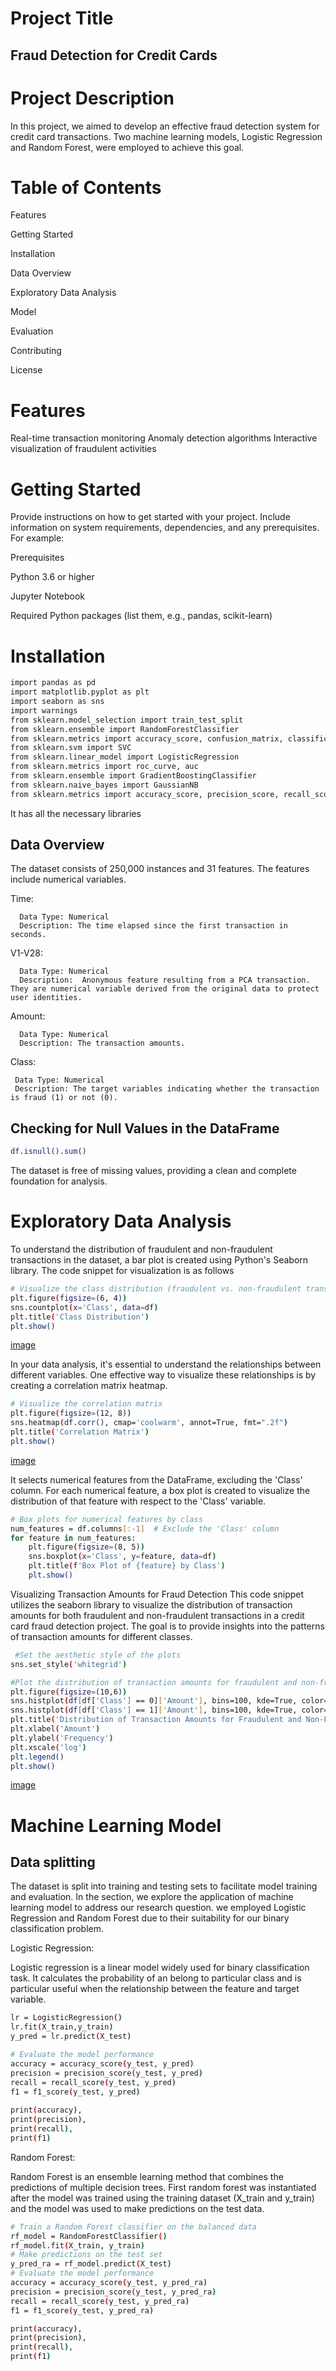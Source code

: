 # Project Title
 ## Fraud Detection for Credit Cards
 
# Project Description
In this project, we aimed to develop an effective fraud detection system for credit card transactions. Two machine learning models, Logistic Regression and Random Forest, were employed to achieve this goal.

# Table of Contents
Features

Getting Started

Installation


Data Overview 

Exploratory Data Analysis

Model

Evaluation

Contributing

License

# Features
Real-time transaction monitoring
Anomaly detection algorithms
Interactive visualization of fraudulent activities

# Getting Started
Provide instructions on how to get started with your project. Include information on system requirements, dependencies, and any prerequisites. For example:

Prerequisites

Python 3.6 or higher

Jupyter Notebook

Required Python packages (list them, e.g., pandas, scikit-learn)

# Installation
```bash
import pandas as pd
import matplotlib.pyplot as plt
import seaborn as sns
import warnings
from sklearn.model_selection import train_test_split
from sklearn.ensemble import RandomForestClassifier
from sklearn.metrics import accuracy_score, confusion_matrix, classification_report
from sklearn.svm import SVC
from sklearn.linear_model import LogisticRegression
from sklearn.metrics import roc_curve, auc
from sklearn.ensemble import GradientBoostingClassifier
from sklearn.naive_bayes import GaussianNB
from sklearn.metrics import accuracy_score, precision_score, recall_score, f1_score
```
It has all the necessary libraries 

## Data Overview 

The dataset consists of 250,000 instances and 31 features. The features include numerical variables.

Time:

      Data Type: Numerical
      Description: The time elapsed since the first transaction in seconds.

  V1-V28:
  
      Data Type: Numerical
      Description:  Anonymous feature resulting from a PCA transaction. They are numerical variable derived from the original data to protect user identities.
      
   Amount:
   
      Data Type: Numerical
      Description: The transaction amounts.

Class:

     Data Type: Numerical
     Description: The target variables indicating whether the transaction is fraud (1) or not (0).
  

 ## Checking for Null Values in the DataFrame
```bash
df.isnull().sum()
```
The dataset is free of missing values, providing a clean and complete foundation for analysis. 

# Exploratory Data Analysis

To understand the distribution of fraudulent and non-fraudulent transactions in the dataset, a bar plot is created using Python's Seaborn library. The code snippet for visualization is as follows

```bash
# Visualize the class distribution (fraudulent vs. non-fraudulent transactions)
plt.figure(figsize=(6, 4))
sns.countplot(x='Class', data=df)
plt.title('Class Distribution')
plt.show()
```



[image](https://github.com/Tamilrjk/GeeksInformation/blob/main/Task3/Image/download.png) 









In your data analysis, it's essential to understand the relationships between different variables. One effective way to visualize these relationships is by creating a correlation matrix heatmap.
```bash
# Visualize the correlation matrix
plt.figure(figsize=(12, 8))
sns.heatmap(df.corr(), cmap='coolwarm', annot=True, fmt=".2f")
plt.title('Correlation Matrix')
plt.show()
```


[image](https://github.com/Tamilrjk/GeeksInformation/blob/main/Task3/Image/download%20(1).png)





It selects numerical features from the DataFrame, excluding the 'Class' column.
For each numerical feature, a box plot is created to visualize the distribution of that feature with respect to the 'Class' variable.
```bash
# Box plots for numerical features by class
num_features = df.columns[:-1]  # Exclude the 'Class' column
for feature in num_features:
    plt.figure(figsize=(8, 5))
    sns.boxplot(x='Class', y=feature, data=df)
    plt.title(f'Box Plot of {feature} by Class')
    plt.show()
```
Visualizing Transaction Amounts for Fraud Detection
This code snippet utilizes the seaborn library to visualize the distribution of transaction amounts for both fraudulent and non-fraudulent transactions in a credit card fraud detection project. The goal is to provide insights into the patterns of transaction amounts for different classes.

```bash
 #Set the aesthetic style of the plots
sns.set_style('whitegrid')

#Plot the distribution of transaction amounts for fraudulent and non-fraudulent transactions
plt.figure(figsize=(10,6))
sns.histplot(df[df['Class'] == 0]['Amount'], bins=100, kde=True, color='blue', label='Non-Fraudulent')
sns.histplot(df[df['Class'] == 1]['Amount'], bins=100, kde=True, color='red', label='Fraudulent')
plt.title('Distribution of Transaction Amounts for Fraudulent and Non-Fraudulent Transactions')
plt.xlabel('Amount')
plt.ylabel('Frequency')
plt.xscale('log')
plt.legend()
plt.show()
```

[image](https://github.com/Tamilrjk/GeeksInformation/blob/main/Task3/Image/download%20(2).png)




# Machine Learning Model

## Data splitting
The dataset is split into training and testing sets to facilitate model training and evaluation.
In the section, we explore the application of machine learning model to address our research question. we employed Logistic Regression and Random Forest due to their suitability for our binary classification problem.

Logistic Regression:

   Logistic regression is a linear model widely used for binary classification task. It calculates the probability of an belong to particular class and is particular useful when the relationship between the feature and target variable.

```bash
lr = LogisticRegression()
lr.fit(X_train,y_train)
y_pred = lr.predict(X_test)

# Evaluate the model performance
accuracy = accuracy_score(y_test, y_pred)
precision = precision_score(y_test, y_pred)
recall = recall_score(y_test, y_pred)
f1 = f1_score(y_test, y_pred)
​
print(accuracy),
print(precision),
print(recall), 
print(f1)
```
Random Forest:

Random Forest is an ensemble learning method that combines the predictions of multiple decision trees. First random forest was instantiated after the model was trained using the training dataset (X_train and y_train)   and the model was used to make predictions on the test data.
```bash
# Train a Random Forest classifier on the balanced data
rf_model = RandomForestClassifier()
rf_model.fit(X_train, y_train)
# Make predictions on the test set
y_pred_ra = rf_model.predict(X_test)
# Evaluate the model performance
accuracy = accuracy_score(y_test, y_pred_ra)
precision = precision_score(y_test, y_pred_ra)
recall = recall_score(y_test, y_pred_ra)
f1 = f1_score(y_test, y_pred_ra)

print(accuracy),
print(precision),
print(recall), 
print(f1)
```







